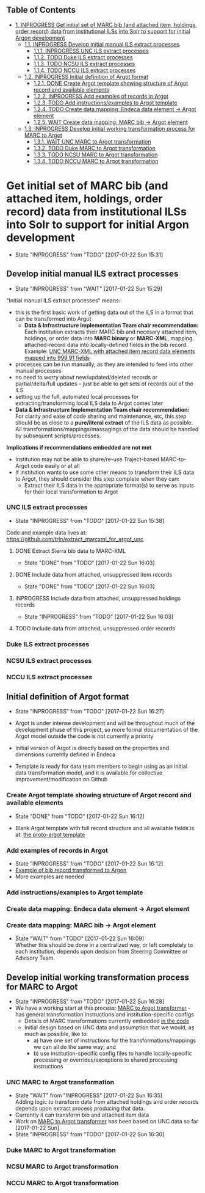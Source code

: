 <div id="table-of-contents">
<h2>Table of Contents</h2>
<div id="text-table-of-contents">
<ul>
<li><a href="#orge645313">1. <span class="todo INPROGRESS">INPROGRESS</span> Get initial set of MARC bib (and attached item, holdings, order record) data from institutional ILSs into Solr to support for initial Argon development</a>
<ul>
<li><a href="#org4d54414">1.1. <span class="todo INPROGRESS">INPROGRESS</span> Develop initial manual ILS extract processes</a>
<ul>
<li><a href="#org9395edc">1.1.1. <span class="todo INPROGRESS">INPROGRESS</span> UNC ILS extract processes</a></li>
<li><a href="#orgf4a9efc">1.1.2. <span class="todo TODO">TODO</span> Duke ILS extract processes</a></li>
<li><a href="#orgc7def8f">1.1.3. <span class="todo TODO">TODO</span> NCSU ILS extract processes</a></li>
<li><a href="#org71e7ccd">1.1.4. <span class="todo TODO">TODO</span> NCCU ILS extract processes</a></li>
</ul>
</li>
<li><a href="#org535068e">1.2. <span class="todo INPROGRESS">INPROGRESS</span> Initial definition of Argot format</a>
<ul>
<li><a href="#orgca1c1e4">1.2.1. <span class="done DONE">DONE</span> Create Argot template showing structure of Argot record and available elements</a></li>
<li><a href="#org155908d">1.2.2. <span class="todo INPROGRESS">INPROGRESS</span> Add examples of records in Argot</a></li>
<li><a href="#org8d733fc">1.2.3. <span class="todo TODO">TODO</span> Add instructions/examples to Argot template</a></li>
<li><a href="#orgda8cc2b">1.2.4. <span class="todo TODO">TODO</span> Create data mapping: Endeca data element -&gt; Argot element</a></li>
<li><a href="#org8bdf34b">1.2.5. <span class="todo WAIT">WAIT</span> Create data mapping: MARC bib -&gt; Argot element</a></li>
</ul>
</li>
<li><a href="#orgf64a111">1.3. <span class="todo INPROGRESS">INPROGRESS</span> Develop initial working transformation process for MARC to Argot</a>
<ul>
<li><a href="#orgf7c8fda">1.3.1. <span class="todo WAIT">WAIT</span> UNC MARC to Argot transformation</a></li>
<li><a href="#orgb44b8e6">1.3.2. <span class="todo TODO">TODO</span> Duke MARC to Argot transformation</a></li>
<li><a href="#orgfc0a2dd">1.3.3. <span class="todo TODO">TODO</span> NCSU MARC to Argot transformation</a></li>
<li><a href="#org9f51187">1.3.4. <span class="todo TODO">TODO</span> NCCU MARC to Argot transformation</a></li>
</ul>
</li>
</ul>
</li>
</ul>
</div>
</div>

<a id="orge645313"></a>

# Get initial set of MARC bib (and attached item, holdings, order record) data from institutional ILSs into Solr to support for initial Argon development

-   State "INPROGRESS" from "TODO"       <span class="timestamp-wrapper"><span class="timestamp">[2017-01-22 Sun 15:31]</span></span>


<a id="org4d54414"></a>

## Develop initial manual ILS extract processes

-   State "INPROGRESS" from "WAIT"       <span class="timestamp-wrapper"><span class="timestamp">[2017-01-22 Sun 15:29]</span></span>

"Initial manual ILS extract processes" means: 

-   this is the first basic work of getting data out of the ILS in a format that can be transformed into Argot
    -   **Data & Infrastructure Implementation Team chair recommendation:** Each institution extracts their MARC bib and necesary attached item, holdings, or order data into **MARC binary** or **MARC-XML**, mapping attached-record data into locally-defined fields in the bib record. Example: [UNC MARC-XML with attached item record data elements mapped into 999 91 fields](https://github.com/trln/extract_marcxml_for_argot_unc/blob/master/out.xml)
-   processes can be run manually, as they are intended to feed into other manual processes
-   no need to worry about new/updated/deleted records or partial/delta/full updates &#x2013; just be able to get sets of records out of the ILS
-   setting up the full, automated local processes for extracting/transforming local ILS data to Argot comes later
-   **Data & Infrastructure Implementation Team chair recommendation:** For clarity and ease of code sharing and maintenance, etc, this step should be as close to a **pure/literal extract** of the ILS data as possible. All transformations/mappings/massagings of the data should be handled by subsequent scripts/processes.

**Implications if recommendations embedded are not met**

-   Institution may not be able to share/re-use Traject-based MARC-to-Argot code easily or at all
-   If institution wants to use some other means to transform their ILS data to Argot, they should consider this step complete when they can:
    -   Extract their ILS data in the appropriate format(s) to serve as inputs for their local transformation to Argot


<a id="org9395edc"></a>

### UNC ILS extract processes

-   State "INPROGRESS" from "TODO"       <span class="timestamp-wrapper"><span class="timestamp">[2017-01-22 Sun 15:38]</span></span>

Code and example data lives at: <https://github.com/trln/extract_marcxml_for_argot_unc>

1.  DONE Extract Sierra bib data to MARC-XML

    -   State "DONE"       from "TODO"       <span class="timestamp-wrapper"><span class="timestamp">[2017-01-22 Sun 16:03]</span></span>

2.  DONE Include data from attached, unsuppressed item records

    -   State "DONE"       from "TODO"       <span class="timestamp-wrapper"><span class="timestamp">[2017-01-22 Sun 16:03]</span></span>

3.  INPROGRESS Include data from attached, unsuppressed holdings records

    -   State "INPROGRESS" from "TODO"       <span class="timestamp-wrapper"><span class="timestamp">[2017-01-22 Sun 16:03]</span></span>

4.  TODO Include data from attached, unsuppressed order records


<a id="orgf4a9efc"></a>

### Duke ILS extract processes


<a id="orgc7def8f"></a>

### NCSU ILS extract processes


<a id="org71e7ccd"></a>

### NCCU ILS extract processes


<a id="org535068e"></a>

## Initial definition of Argot format

-   State "INPROGRESS" from "TODO"       <span class="timestamp-wrapper"><span class="timestamp">[2017-01-22 Sun 16:27]</span></span>

-   Argot is under intense development and will be throughout much of the development phase of this project, so more formal documentation of the Argot model outside the code is not currently a priority
-   Initial version of Argot is directly based on the properties and dimensions currently defined in Endeca
-   Template is ready for data team members to begin using as an initial data transformation model, and it is available for collective improvement/modification on Github


<a id="orgca1c1e4"></a>

### Create Argot template showing structure of Argot record and available elements

-   State "DONE"       from "TODO"       <span class="timestamp-wrapper"><span class="timestamp">[2017-01-22 Sun 16:12]</span></span>

-   Blank Argot template with full record structure and all available fields is at: [the proto-argot template](https://github.com/trln/proto-argot/blob/master/template.json)


<a id="org155908d"></a>

### Add examples of records in Argot

-   State "INPROGRESS" from "TODO"       <span class="timestamp-wrapper"><span class="timestamp">[2017-01-22 Sun 16:12]</span></span>
-   [Example of bib record transformed to Argon](https://github.com/trln/proto-argot/blob/master/argot_out.json)
-   More examples are needed


<a id="org8d733fc"></a>

### Add instructions/examples to Argot template


<a id="orgda8cc2b"></a>

### Create data mapping: Endeca data element -> Argot element


<a id="org8bdf34b"></a>

### Create data mapping: MARC bib -> Argot element

-   State "WAIT"       from "TODO"       <span class="timestamp-wrapper"><span class="timestamp">[2017-01-22 Sun 16:09] </span></span>   
    Whether this should be done in a centralized way, or left completely to each institution, depends upon decision from Steering Committee or Advisory Team.


<a id="orgf64a111"></a>

## Develop initial working transformation process for MARC to Argot

-   State "INPROGRESS" from "TODO"       <span class="timestamp-wrapper"><span class="timestamp">[2017-01-22 Sun 16:28]</span></span>
-   We have a working start at this process: [MARC to Argot transformer](https://github.com/trln/marc-to-argot) - has general transformation instructions and institution-specific configs
    -   Details of MARC transformations currently embedded [in the code](https://github.com/trln/marc-to-argot)
    -   Initial design based on UNC data and assumption that we would, as much as possible, like to:
        -   a) have one set of instructions for the transformations/mappings we can all do the same way; and
        -   b) use institution-specific config files to handle locally-specific processing or overrides/exceptions to shared processing instructions


<a id="orgf7c8fda"></a>

### UNC MARC to Argot transformation

-   State "WAIT"       from "INPROGRESS" <span class="timestamp-wrapper"><span class="timestamp">[2017-01-22 Sun 16:35] </span></span>   
    Adding logic to transform data from attached holdings and order records depends upon extract process producing that data.
-   Currently it can transform  bib and attached item data
-   Work on [MARC to Argot transformer](https://github.com/trln/marc-to-argot) has been based on UNC data so far <span class="timestamp-wrapper"><span class="timestamp">[2017-01-22 Sun]</span></span>
-   State "INPROGRESS" from "TODO"       <span class="timestamp-wrapper"><span class="timestamp">[2017-01-22 Sun 16:30]</span></span>


<a id="orgb44b8e6"></a>

### Duke MARC to Argot transformation


<a id="orgfc0a2dd"></a>

### NCSU MARC to Argot transformation


<a id="org9f51187"></a>

### NCCU MARC to Argot transformation


